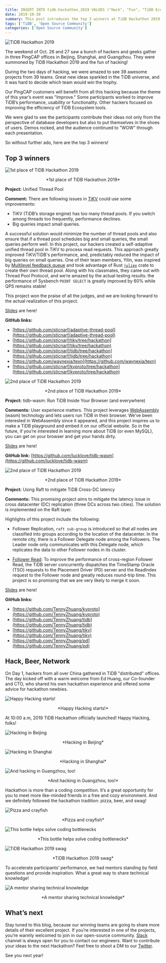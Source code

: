 ```yaml
---
title: INSERT INTO tidb.hackathon_2019 VALUES ("Hack", "Fun", "TiDB Ecosystem")
date: 2019-10-30
summary: This post introduces the top 3 winners at TiDB Hackathon 2019 and the cozy and friendly environment of this meeting. 
tags: ['TiDB', 'Open Source Community']
categories: ['Open Source Community']
--- 
```


![TiDB Hackathon 2019](media/tidb-hackathon-2019.png)

The weekend of Oct. 26 and 27 saw a bunch of hackers and geeks gather in three PingCAP offices in Beijing, Shanghai, and Guangzhou. They were summoned by TiDB Hackathon 2019 and the fun of hacking!

During the two days of hacking, we were amazed to see 39 awesome projects from 39 teams. Great new ideas sparkled in the TiDB universe, and it was hard to decide which team would win the trophy. 

Our PingCAP customers will benefit from all this hacking because the theme of this year’s event was "Improve." Some participants worked to improve TiDB’s performance, usability or functionality. Other hackers focused on improving the efficiency of TiDB Ecosystem tools. 

We were glad to see the participants contribute their ideas not only from the perspective of database developers but also to put themselves in the shoes of users. Demos rocked, and the audience continued to "WOW" through each presentation. 

So without further ado, here are the top 3 winners!

## Top 3 winners

![1st place of TiDB Hackathon 2019](media/1st-place-of-tidb-hackathon-2019.png)
<center> *1st place of TiDB Hackathon 2019* </center>

**Project:** Unified Thread Pool

**Comment:** There are following issues in [TiKV](https://tikv.org/) could use some improvements:

* TiKV (TiDB’s storage engine) has too many thread pools. If you switch among threads too frequently, performance declines.
* Big queries impact small queries.

A successful solution would minimize the number of thread pools and also ensure that if a thread pool schedules big and small queries, the small queries perform well. In this project, our hackers created a self-adaptive unified thread pool in TiKV to process read requests. This approach greatly improved TiKV/TiDB's performance, and, predictably reduced the impact of big queries on small queries. One of their team members, Yilin, was inspired by [Multilevel feedback queue](https://en.wikipedia.org/wiki/Multilevel_feedback_queue) and took advantage of Rust [`juliex`](https://github.com/withoutboats/juliex) crate to create their own thread pool. Along with his classmates, they came out with Thread Pool Protocol, and we’re amazed by the actual testing results: the performance of Sysbench `POINT SELECT` is greatly improved by 60% while QPS remains stable! 

This project won the praise of all the judges, and we are looking forward to the actual realization of this project.

[Slides](https://cdn2.hubspot.net/hubfs/4466002/Unified%20Thread%20Pool.pdf) are here!

**GitHub links:**	

* [https://github.com/sticnarf/adaptive-thread-pool](https://github.com/sticnarf/adaptive-thread-pool) 
* [https://github.com/sticnarf/tikv/tree/hackathon](https://github.com/sticnarf/tikv/tree/hackathon) 
* [https://github.com/sticnarf/tidb/tree/hackathon](https://github.com/sticnarf/tidb/tree/hackathon)
* [https://github.com/waynexia/texn](https://github.com/waynexia/texn) 
* [https://github.com/sticnarf/kvproto/tree/hackathon](https://github.com/sticnarf/kvproto/tree/hackathon) 

![2nd place of TiDB Hackathon 2019](media/2nd-place-of-tidb-hackathon-2019.png)
<center> *2nd place of TiDB Hackathon 2019* </center>

**Project:** tidb-wasm: Run TiDB Inside Your Browser (and everywhere)

**Comments:** User experience matters. This project leverages [WebAssembly](https://en.wikipedia.org/wiki/WebAssembly) (wasm) technology and lets users run TiDB in their browser. We’ve been interested in WebAssembly since it appeared, and this project inspires us to make a TiDB playground and embed it on our official website. So in the future, if you’re interested in learning more about TiDB (or even MySQL), you can get on your browser and get your hands dirty. 

[Slides](https://cdn2.hubspot.net/hubfs/4466002/tidb-wasm.pdf) are here!

**GitHub link:** [https://github.com/lucklove/tidb-wasm](https://github.com/lucklove/tidb-wasm) 

![2nd place of TiDB Hackathon 2019](media/using-raft-to-mitigate-tidb-cross-dc-latency.png)
<center> *2nd place of TiDB Hackathon 2019* </center>

**Project:** Using Raft to mitigate TiDB Cross-DC latency

**Comments:** This promising project aims to mitigate the latency issue in cross datacenter (DC) replication (three DCs across two cities). The solution is implemented on the Raft layer. 

Highlights of this project include the following: 

* Follower Replication, `raft sub-group` is introduced so that all nodes are classified into groups according to the location of the datacenter. In the remote city, there is a Follower Delegate node among the Followers. The Leader node only communicates with this Delegate node, which replicates the data to other Follower nodes in its cluster. 

* [Follower Read](https://github.com/tikv/tikv/pull/5051): To improve the performance of cross-region Follower Read, the TiDB server concurrently dispatches the TimeStamp Oracle (TSO) requests to the Placement Driver (PD) server and the ReadIndex request to the Follower node and greatly reduces round-trip time. This project is so promising that we are very likely to merge it soon. 

[Slides](https://cdn2.hubspot.net/hubfs/4466002/Solution%20for%20Cross%20Datacenter%20Replication.pdf) are here!

**GitHub links:**

* [https://github.com/TennyZhuang/kvproto](https://github.com/TennyZhuang/kvproto)
* [https://github.com/TennyZhuang/tidb](https://github.com/TennyZhuang/tidb) 
* [https://github.com/TennyZhuang/tikv](https://github.com/TennyZhuang/tikv) 
* [https://github.com/TennyZhuang/pd](https://github.com/TennyZhuang/pd) 

## Hack, Beer, Network

On Day 1, hackers from all over China gathered in TiDB "distributed" offices. The day kicked off with a warm welcome from Ed Huang, our Co-founder and CTO, who shared his own hackathon experience and offered some advice for hackathon newbies. 

![Happy Hacking starts!](media/happy-hacking-starts.png)
<center> *Happy Hacking starts!* </center>

At 10:00 a.m, 2019 TiDB Hackathon officially launched! Happy Hacking, folks!

![Hacking in Beijing](media/hacking-in-beijing.png)
<center> *Hacking in Beijing* </center>

![Hacking in Shanghai](media/hacking-in-shanghai.png)
<center> *Hacking in Shanghai* </center>

![And hacking in Guangzhou, too!](media/hacking-in-guangzhou.png)
<center> *And hacking in Guangzhou, too!* </center>

Hackathon is more than a coding competition. It’s a great opportunity for you to meet more like-minded friends in a free and cozy environment. And we definitely followed the hackathon tradition: pizza, beer, and swag!

![Pizza and crayfish](media/pizza-and-crayfish.png)
<center> *Pizza and crayfish* </center>

![This bottle helps solve coding bottlenecks](media/this-bottle-helps-solve-coding-bottlenecks.png)
<center> *This bottle helps solve coding bottlenecks* </center>

![TiDB Hackathon 2019 swag](media/tidb-hackathon-2019-swag.png)
<center> *TiDB Hackathon 2019 swag* </center>

To accelerate participants’ performance, we had mentors standing by field questions and provide inspiration. What a great way to share technical knowledge!

![A mentor sharing technical knowledge](media/a-mentor-sharing-technical-knowledge.png)
<center> *A mentor sharing technical knowledge* </center>

## What’s next

Stay tuned to this blog, because our winning teams are going to share more details of their excellent project. If you’re interested in one of the projects, you’re warmly welcomed to join in our open-source community. [Slack](https://pingcap.com/tidbslack) channel is always open for you to contact our engineers. Want to contribute your ideas to the next Hackathon? Feel free to shoot a DM to our [Twitter](https://twitter.com/PingCAP). 

See you next year!
